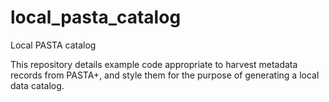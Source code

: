 # local_pasta_catalog
Local PASTA catalog

This repository details example code appropriate to harvest metadata records from PASTA+, and style them for the purpose of generating a local data catalog.

